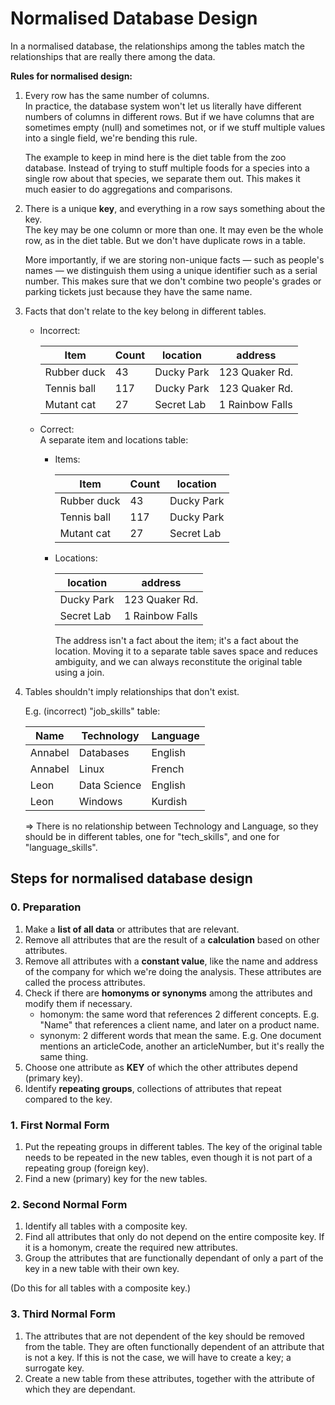 # Normalised Database Design
In a normalised database, the relationships among the tables match the relationships that are really there among the data.

**Rules for normalised design:**

1. Every row has the same number of columns.  
In practice, the database system won't let us literally have different numbers of columns in different rows. But if we have columns that are sometimes empty (null) and sometimes not, or if we stuff multiple values into a single field, we're bending this rule.

   The example to keep in mind here is the diet table from the zoo database. Instead of trying to stuff multiple foods for a species into a single row about that species, we separate them out. This makes it much easier to do aggregations and comparisons.

2. There is a unique **key**, and everything in a row says something about the key.  
   The key may be one column or more than one. It may even be the whole row, as in the diet table. But we don't have duplicate rows in a table.

   More importantly, if we are storing non-unique facts — such as people's names — we distinguish them using a unique identifier such as a serial number. This makes sure that we don't combine two people's grades or parking tickets just because they have the same name.

3. Facts that don't relate to the key belong in different tables.

   * Incorrect:

     |    Item       |   Count   |    location     |     address     |
     |---------------|-----------|-----------------|------------------
     | Rubber duck   |    43     | Ducky Park      | 123 Quaker Rd.  |
     | Tennis ball   |    117    | Ducky Park      | 123 Quaker Rd.  |
     | Mutant cat    |    27     | Secret Lab      | 1 Rainbow Falls |

   * Correct:  
     A separate item and locations table:

     - Items:
  
       |    Item       |   Count   |    location     |
       |---------------|-----------|-----------------|
       | Rubber duck   |    43     | Ducky Park      |
       | Tennis ball   |    117    | Ducky Park      |
       | Mutant cat    |    27     | Secret Lab      |

     - Locations:

       |    location     |     address     |
       |-----------------|-----------------|
       | Ducky Park      | 123 Quaker Rd.  |
       | Secret Lab      | 1 Rainbow Falls |

       The address isn't a fact about the item; it's a fact about the location.
       Moving it to a separate table saves space and reduces ambiguity,
       and we can always reconstitute the original table using a join.

4. Tables shouldn't imply relationships that don't exist.

   E.g. (incorrect) "job_skills" table:

    |    Name       |   Technology   |    Language     |
    |---------------|----------------|-----------------|
    | Annabel       | Databases      | English         |
    | Annabel       | Linux          | French          |
    | Leon          | Data Science   | English         |
    | Leon          | Windows        | Kurdish         |

    => There is no relationship between Technology and Language, so they should be in different tables, one for "tech_skills", and one for "language_skills".


## Steps for normalised database design
### 0. Preparation
1. Make a **list of all data** or attributes that are relevant.
2. Remove all attributes that are the result of a **calculation** based on other attributes.
3. Remove all attributes with a **constant value**, like the name and address of the company for which we're doing the analysis. These attributes are called the process attributes.
4. Check if there are **homonyms or synonyms** among the attributes and modify them if necessary.
   - homonym: the same word that references 2 different concepts.
     E.g. "Name" that references a client name, and later on a product name.
   - synonym: 2 different words that mean the same.
     E.g. One document mentions an articleCode, another an articleNumber, but it's really the same thing.
5. Choose one attribute as **KEY** of which the other attributes depend (primary key).
6. Identify **repeating groups**, collections of attributes that repeat compared to the key.

### 1. First Normal Form
1. Put the repeating groups in different tables. The key of the original table needs to be repeated in the new tables, even though it is not part of a repeating group (foreign key).
2. Find a new (primary) key for the new tables.

### 2. Second Normal Form
1. Identify all tables with a composite key.
2. Find all attributes that only do not depend on the entire composite key. If it is a homonym, create the required new attributes.
3. Group the attributes that are functionally dependant of only a part of the key in a new table with their own key.

(Do this for all tables with a composite key.)

### 3. Third Normal Form
1. The attributes that are not dependent of the key should be removed from the table. They are often functionally dependent of an attribute that is not a key.
   If this is not the case, we will have to create a key; a surrogate key.
2. Create a new table from these attributes, together with the attribute of which they are dependant.





